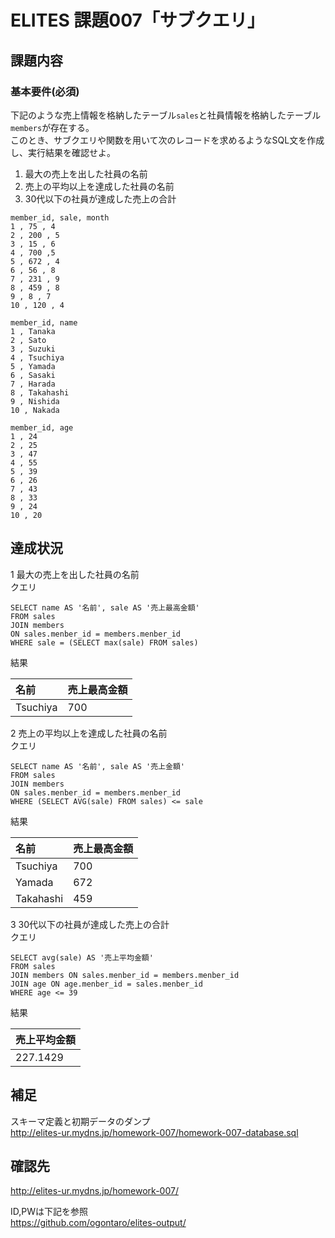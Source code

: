 ELITES 課題007「サブクエリ」
===========================

## 課題内容
### 基本要件(必須)
下記のような売上情報を格納したテーブル`sales`と社員情報を格納したテーブル`members`が存在する。  
このとき、サブクエリや関数を用いて次のレコードを求めるようなSQL文を作成し、実行結果を確認せよ。  

1. 最大の売上を出した社員の名前
2. 売上の平均以上を達成した社員の名前
3. 30代以下の社員が達成した売上の合計

``` salesテーブル
member_id, sale, month
1 , 75 , 4
2 , 200 , 5
3 , 15 , 6
4 , 700 ,5
5 , 672 , 4
6 , 56 , 8
7 , 231 , 9
8 , 459 , 8
9 , 8 , 7
10 , 120 , 4 
```

``` membersテーブル
member_id, name 
1 , Tanaka
2 , Sato
3 , Suzuki
4 , Tsuchiya
5 , Yamada
6 , Sasaki
7 , Harada
8 , Takahashi
9 , Nishida
10 , Nakada
```

``` ageテーブル
member_id, age
1 , 24
2 , 25
3 , 47
4 , 55
5 , 39
6 , 26
7 , 43
8 , 33
9 , 24
10 , 20
```

## 達成状況
1 最大の売上を出した社員の名前  
クエリ
```
SELECT name AS '名前', sale AS '売上最高金額'
FROM sales
JOIN members 
ON sales.menber_id = members.menber_id
WHERE sale = (SELECT max(sale) FROM sales)
```

結果

|   名前   | 売上最高金額 |
| :------- | :----------- |
| Tsuchiya | 700          |

2 売上の平均以上を達成した社員の名前  
クエリ
```
SELECT name AS '名前', sale AS '売上金額'
FROM sales
JOIN members
ON sales.menber_id = members.menber_id
WHERE (SELECT AVG(sale) FROM sales) <= sale
```

結果

|    名前   | 売上最高金額 |
| :-------- | :----------- |
| Tsuchiya  | 700          |
| Yamada    | 672          |
| Takahashi | 459          |

3 30代以下の社員が達成した売上の合計  
クエリ
```
SELECT avg(sale) AS '売上平均金額'
FROM sales
JOIN members ON sales.menber_id = members.menber_id 
JOIN age ON age.menber_id = sales.menber_id
WHERE age <= 39  
```

結果

| 売上平均金額 |
| :----------- |
| 227.1429     |


## 補足
スキーマ定義と初期データのダンプ  
http://elites-ur.mydns.jp/homework-007/homework-007-database.sql

## 確認先
http://elites-ur.mydns.jp/homework-007/  
  
ID,PWは下記を参照  
https://github.com/ogontaro/elites-output/